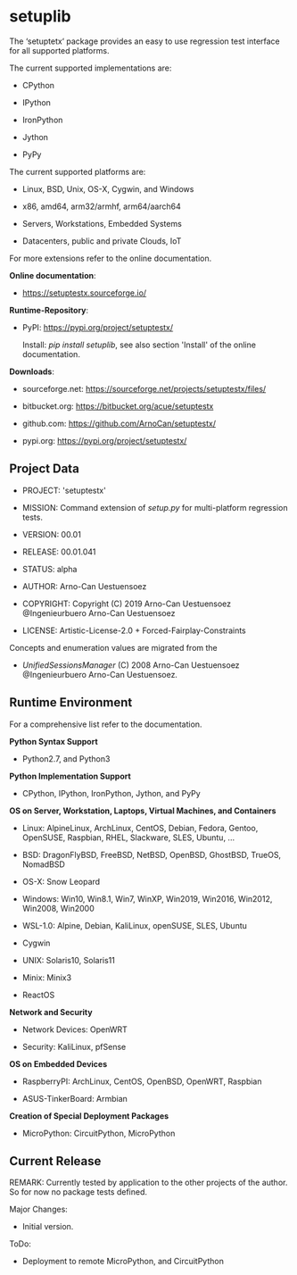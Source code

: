 setuplib
========

The ‘setuptetx‘ package provides an easy to use regression test interface for all supported platforms.

The current supported implementations are:

* CPython

* IPython

* IronPython

* Jython

* PyPy

The current supported platforms are:

* Linux, BSD, Unix, OS-X, Cygwin, and Windows

* x86, amd64, arm32/armhf, arm64/aarch64

* Servers, Workstations, Embedded Systems

* Datacenters, public and private Clouds, IoT 

For more extensions refer to the online documentation.

**Online documentation**:

* https://setuptestx.sourceforge.io/

**Runtime-Repository**:

* PyPI: https://pypi.org/project/setuptestx/

  Install: *pip install setuplib*, see also section 'Install' of the online documentation.


**Downloads**:

* sourceforge.net: https://sourceforge.net/projects/setuptestx/files/

* bitbucket.org: https://bitbucket.org/acue/setuptestx

* github.com: https://github.com/ArnoCan/setuptestx/

* pypi.org: https://pypi.org/project/setuptestx/


Project Data
------------

* PROJECT: 'setuptestx'

* MISSION: Command extension of *setup.py* for multi-platform regression tests.

* VERSION: 00.01

* RELEASE: 00.01.041

* STATUS: alpha

* AUTHOR: Arno-Can Uestuensoez

* COPYRIGHT: Copyright (C) 2019 Arno-Can Uestuensoez @Ingenieurbuero Arno-Can Uestuensoez

* LICENSE: Artistic-License-2.0 + Forced-Fairplay-Constraints

Concepts and enumeration values are migrated from the 

* *UnifiedSessionsManager* (C) 2008 Arno-Can Uestuensoez @Ingenieurbuero Arno-Can Uestuensoez.  

Runtime Environment
-------------------
For a comprehensive list refer to the documentation.

**Python Syntax Support**

*  Python2.7, and Python3

**Python Implementation Support**

*  CPython, IPython, IronPython, Jython, and PyPy

**OS on Server, Workstation, Laptops, Virtual Machines, and Containers**

* Linux: AlpineLinux, ArchLinux, CentOS, Debian, Fedora, Gentoo, OpenSUSE, Raspbian, RHEL, Slackware, SLES, Ubuntu, ...  

* BSD: DragonFlyBSD, FreeBSD, NetBSD, OpenBSD, GhostBSD, TrueOS, NomadBSD

* OS-X: Snow Leopard

* Windows: Win10, Win8.1, Win7, WinXP, Win2019, Win2016, Win2012, Win2008, Win2000

* WSL-1.0: Alpine, Debian, KaliLinux, openSUSE, SLES, Ubuntu

* Cygwin

* UNIX: Solaris10, Solaris11

* Minix: Minix3

* ReactOS

**Network and Security**

* Network Devices: OpenWRT

* Security: KaliLinux, pfSense

**OS on Embedded Devices**

* RaspberryPI: ArchLinux, CentOS, OpenBSD, OpenWRT, Raspbian

* ASUS-TinkerBoard: Armbian

**Creation of Special Deployment Packages**

* MicroPython: CircuitPython, MicroPython

Current Release
---------------

REMARK:
   Currently tested by application to the other projects of the author.
   So for now no package tests defined.

Major Changes:

* Initial version.

ToDo:

* Deployment to remote MicroPython, and CircuitPython

